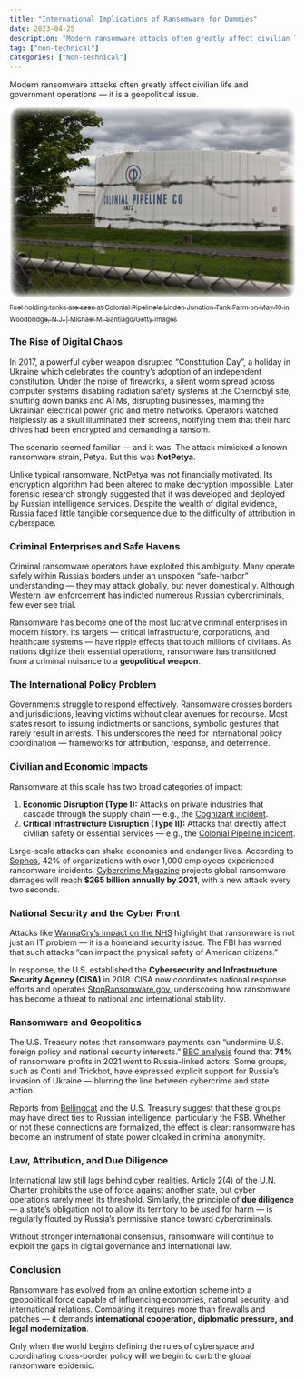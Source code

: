 ```yaml
---
title: "International Implications of Ransomware for Dummies"
date: 2023-04-25
description: "Modern ransomware attacks often greatly affect civilian life and government operations, it is a geopolitical issue."
tag: ["non-technical"]
categories: ["Non-technical"]
---
```


Modern ransomware attacks often greatly affect civilian life and government operations — it is a geopolitical issue.  
<!--more-->

![](/assets/posts/2023-04-25/pipeline.jpeg)  
[<sub>Fuel holding tanks are seen at Colonial Pipeline's Linden Junction Tank Farm on May 10 in Woodbridge, N.J. | Michael M. Santiago/Getty Images</sub>](https://www.politico.com/news/2021/05/10/colonial-pipeline-cyber-486726)

### The Rise of Digital Chaos  

In 2017, a powerful cyber weapon disrupted “Constitution Day”, a holiday in Ukraine which celebrates the country’s adoption of an independent constitution. Under the noise of fireworks, a silent worm spread across computer systems disabling radiation safety systems at the Chernobyl site, shutting down banks and ATMs, disrupting businesses, maiming the Ukrainian electrical power grid and metro networks. Operators watched helplessly as a skull illuminated their screens, notifying them that their hard drives had been encrypted and demanding a ransom.  

The scenario seemed familiar — and it was. The attack mimicked a known ransomware strain, Petya. But this was **NotPetya**.  

Unlike typical ransomware, NotPetya was not financially motivated. Its encryption algorithm had been altered to make decryption impossible. Later forensic research strongly suggested that it was developed and deployed by Russian intelligence services. Despite the wealth of digital evidence, Russia faced little tangible consequence due to the difficulty of attribution in cyberspace.

### Criminal Enterprises and Safe Havens  

Criminal ransomware operators have exploited this ambiguity. Many operate safely within Russia’s borders under an unspoken “safe-harbor” understanding — they may attack globally, but never domestically. Although Western law enforcement has indicted numerous Russian cybercriminals, few ever see trial.  

Ransomware has become one of the most lucrative criminal enterprises in modern history. Its targets — critical infrastructure, corporations, and healthcare systems — have ripple effects that touch millions of civilians. As nations digitize their essential operations, ransomware has transitioned from a criminal nuisance to a **geopolitical weapon**.

### The International Policy Problem  

Governments struggle to respond effectively. Ransomware crosses borders and jurisdictions, leaving victims without clear avenues for recourse. Most states resort to issuing indictments or sanctions, symbolic gestures that rarely result in arrests. This underscores the need for international policy coordination — frameworks for attribution, response, and deterrence.

### Civilian and Economic Impacts  

Ransomware at this scale has two broad categories of impact:

1. **Economic Disruption (Type I):** Attacks on private industries that cascade through the supply chain — e.g., the [Cognizant incident](https://www.computerweekly.com/news/252482950/Maze-ransomware-attack-will-cost-Cognizant-at-least-50m-to-70m).  
2. **Critical Infrastructure Disruption (Type II):** Attacks that directly affect civilian safety or essential services — e.g., the [Colonial Pipeline incident](https://www.energy.gov/ceser/colonial-pipeline-cyber-incident).

Large-scale attacks can shake economies and endanger lives. According to [Sophos](https://assets.sophos.com/X24WTUEQ/at/k4qjqs73jk9256hffhqsmf/sophos-state-of-ransomware-2021-wp.pdf?cmp=120469), 42% of organizations with over 1,000 employees experienced ransomware incidents. [Cybercrime Magazine](https://cybersecurityventures.com) projects global ransomware damages will reach **$265 billion annually by 2031**, with a new attack every two seconds.

### National Security and the Cyber Front  

Attacks like [WannaCry’s impact on the NHS](https://www.ncbi.nlm.nih.gov/pmc/articles/PMC5461132/) highlight that ransomware is not just an IT problem — it is a homeland security issue. The FBI has warned that such attacks “can impact the physical safety of American citizens.”  

In response, the U.S. established the **Cybersecurity and Infrastructure Security Agency (CISA)** in 2018. CISA now coordinates national response efforts and operates [StopRansomware.gov](https://stopransomware.gov), underscoring how ransomware has become a threat to national and international stability.

### Ransomware and Geopolitics  

The U.S. Treasury notes that ransomware payments can “undermine U.S. foreign policy and national security interests.” [BBC analysis](https://www.bbc.com/news/technology-60378009) found that **74%** of ransomware profits in 2021 went to Russia-linked actors. Some groups, such as Conti and Trickbot, have expressed explicit support for Russia’s invasion of Ukraine — blurring the line between cybercrime and state action.  

Reports from [Bellingcat](https://twitter.com/christogrozev/status/1498386621657493510) and the U.S. Treasury suggest that these groups may have direct ties to Russian intelligence, particularly the FSB. Whether or not these connections are formalized, the effect is clear: ransomware has become an instrument of state power cloaked in criminal anonymity.

### Law, Attribution, and Due Diligence  

International law still lags behind cyber realities. Article 2(4) of the U.N. Charter prohibits the use of force against another state, but cyber operations rarely meet its threshold. Similarly, the principle of **due diligence** — a state’s obligation not to allow its territory to be used for harm — is regularly flouted by Russia’s permissive stance toward cybercriminals.  

Without stronger international consensus, ransomware will continue to exploit the gaps in digital governance and international law.

### Conclusion  

Ransomware has evolved from an online extortion scheme into a geopolitical force capable of influencing economies, national security, and international relations. Combating it requires more than firewalls and patches — it demands **international cooperation, diplomatic pressure, and legal modernization**.  

Only when the world begins defining the rules of cyberspace and coordinating cross-border policy will we begin to curb the global ransomware epidemic.
